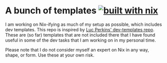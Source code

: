 # A bunch of templates [![built with nix](https://builtwithnix.org/badge.svg)](https://builtwithnix.org)
I am working on Nix-ifying as much of my setup as possible, which includes dev templates. This repo is inspired by [Luc Perkins' dev-templates repo](https://github.com/the-nix-way/dev-templates/tree/main). These are (so far) templates that are not included there that I have found useful in some of the dev tasks that I am working on in my personal time.

Please note that I do not consider myself an expert on Nix in any way, shape, or form. Use these at your own risk.
